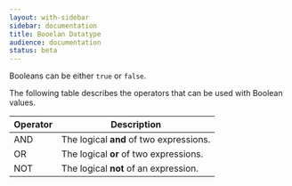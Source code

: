 ```yaml
---
layout: with-sidebar
sidebar: documentation 
title: Booelan Datatype
audience: documentation
status: beta
---
```


Booleans can be either `true` or `false`.

The following table describes the operators that can be used with Boolean values. 

|Operator|Description|
|---|---|
|AND|The logical **and** of two expressions.|
|OR|The logical **or** of two expressions.|
|NOT|The logical **not** of an expression.|
